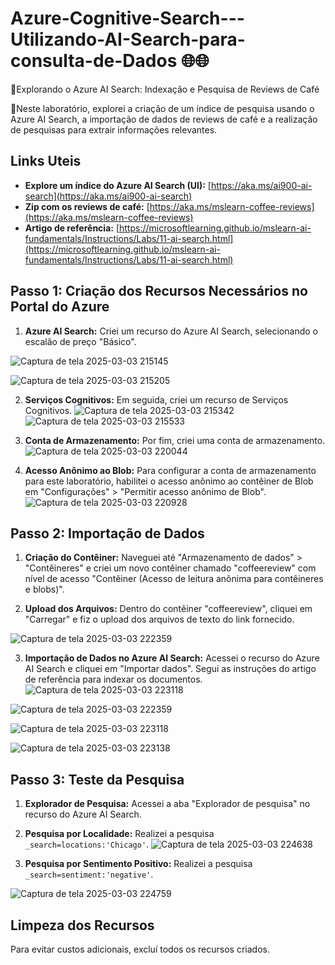# Azure-Cognitive-Search---Utilizando-AI-Search-para-consulta-de-Dados 🌐🌐

🎯Explorando o Azure AI Search: Indexação e Pesquisa de Reviews de Café

📌Neste laboratório, explorei a criação de um índice de pesquisa usando o Azure AI Search, a importação de dados de reviews de café e a realização de pesquisas para extrair informações relevantes.

## Links Uteis

* **Explore um índice do Azure AI Search (UI):** [https://aka.ms/ai900-ai-search](https://aka.ms/ai900-ai-search)
* **Zip com os reviews de café:** [https://aka.ms/mslearn-coffee-reviews](https://aka.ms/mslearn-coffee-reviews)
* **Artigo de referência:** [https://microsoftlearning.github.io/mslearn-ai-fundamentals/Instructions/Labs/11-ai-search.html](https://microsoftlearning.github.io/mslearn-ai-fundamentals/Instructions/Labs/11-ai-search.html)

## Passo 1: Criação dos Recursos Necessários no Portal do Azure

1.  **Azure AI Search:** Criei um recurso do Azure AI Search, selecionando o escalão de preço "Básico".

![Captura de tela 2025-03-03 215145](https://github.com/user-attachments/assets/01a7f7c5-bddb-4de1-badb-d1d01b1cedb8)

![Captura de tela 2025-03-03 215205](https://github.com/user-attachments/assets/1b769626-721a-44dd-9370-447ca3873bc3)


2.  **Serviços Cognitivos:** Em seguida, criei um recurso de Serviços Cognitivos.
![Captura de tela 2025-03-03 215342](https://github.com/user-attachments/assets/392e6088-dca7-4094-9c76-3ef3020812ce)
![Captura de tela 2025-03-03 215533](https://github.com/user-attachments/assets/b1bc0604-b931-4af2-88c7-600fb6c24d9e)


3.  **Conta de Armazenamento:** Por fim, criei uma conta de armazenamento.
![Captura de tela 2025-03-03 220044](https://github.com/user-attachments/assets/d0a6353d-4888-4e29-a446-cfa547c3f86e)


4.  **Acesso Anônimo ao Blob:** Para configurar a conta de armazenamento para este laboratório, habilitei o acesso anônimo ao contêiner de Blob em "Configurações" > "Permitir acesso anônimo de Blob".
![Captura de tela 2025-03-03 220928](https://github.com/user-attachments/assets/de7bc2b3-9417-48d5-83ea-c5692117076f)

## Passo 2: Importação de Dados

1.  **Criação do Contêiner:** Naveguei até "Armazenamento de dados" > "Contêineres" e criei um novo contêiner chamado "coffeereview" com nível de acesso "Contêiner (Acesso de leitura anônima para contêineres e blobs)".


2.  **Upload dos Arquivos:** Dentro do contêiner "coffeereview", cliquei em "Carregar" e fiz o upload dos arquivos de texto do link fornecido.

![Captura de tela 2025-03-03 222359](https://github.com/user-attachments/assets/bee33325-bef6-47b9-86eb-8428315250d1)



3.  **Importação de Dados no Azure AI Search:** Acessei o recurso do Azure AI Search e cliquei em "Importar dados". Segui as instruções do artigo de referência para indexar os documentos.
![Captura de tela 2025-03-03 223118](https://github.com/user-attachments/assets/46638190-e39f-46a7-a290-c678b95e8bfa)

![Captura de tela 2025-03-03 222359](https://github.com/user-attachments/assets/63d2998d-5058-46b8-9f83-1b23db88d5e4)

![Captura de tela 2025-03-03 223118](https://github.com/user-attachments/assets/2018dfbd-2216-4481-8476-b74d6efb5953)

![Captura de tela 2025-03-03 223138](https://github.com/user-attachments/assets/db05c862-8b53-470e-8602-ead07c9fb148)


## Passo 3: Teste da Pesquisa

1.  **Explorador de Pesquisa:** Acessei a aba "Explorador de pesquisa" no recurso do Azure AI Search.

2.  **Pesquisa por Localidade:** Realizei a pesquisa `_search=locations:'Chicago'`.
![Captura de tela 2025-03-03 224638](https://github.com/user-attachments/assets/7f3069f4-02c8-47d5-a28f-fbfb963994fb)


3.  **Pesquisa por Sentimento Positivo:** Realizei a pesquisa `_search=sentiment:'negative'`.

![Captura de tela 2025-03-03 224759](https://github.com/user-attachments/assets/b3904b07-1ac8-4e7e-8dfa-0ed1fbacb33b)


## Limpeza dos Recursos

Para evitar custos adicionais, excluí todos os recursos criados.
